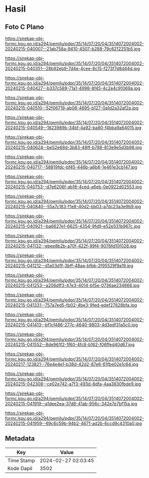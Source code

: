 # Hasil

## Foto C Plano

https://sirekap-obj-formc.kpu.go.id/a294/pemilu/pdpr/35/14/07/20/04/3514072004002-20240215-040007--21ab758a-9410-4507-b288-79c6212251b5.jpg

https://sirekap-obj-formc.kpu.go.id/a294/pemilu/pdpr/35/14/07/20/04/3514072004002-20240215-040351--28b92eb9-7d4e-4cee-8c15-f273f7d8d44d.jpg

https://sirekap-obj-formc.kpu.go.id/a294/pemilu/pdpr/35/14/07/20/04/3514072004002-20240215-040427--b337c589-71a1-4998-8f45-4c2e4c91069a.jpg

https://sirekap-obj-formc.kpu.go.id/a294/pemilu/pdpr/35/14/07/20/04/3514072004002-20240215-040510--52f06719-ab08-4695-b127-0a1d2a32af2a.jpg

https://sirekap-obj-formc.kpu.go.id/a294/pemilu/pdpr/35/14/07/20/04/3514072004002-20240215-040549--1823989b-34bf-4a92-ba80-f4bba9a64015.jpg

https://sirekap-obj-formc.kpu.go.id/a294/pemilu/pdpr/35/14/07/20/04/3514072004002-20240215-040624--be52e68d-3b83-48ff-b788-813e9e5d3b98.jpg

https://sirekap-obj-formc.kpu.go.id/a294/pemilu/pdpr/35/14/07/20/04/3514072004002-20240215-040717--58819fdc-bf45-446b-a8b8-1e461e3cb147.jpg

https://sirekap-obj-formc.kpu.go.id/a294/pemilu/pdpr/35/14/07/20/04/3514072004002-20240215-040753--d7e6206f-ab18-4ced-a6eb-0e0922d02553.jpg

https://sirekap-obj-formc.kpu.go.id/a294/pemilu/pdpr/35/14/07/20/04/3514072004002-20240215-040840--55a7c183-f1e8-40d2-bb03-a7dc23a3e9b9.jpg

https://sirekap-obj-formc.kpu.go.id/a294/pemilu/pdpr/35/14/07/20/04/3514072004002-20240215-040921--ba6627e1-6625-4354-9fd9-e52e531b967c.jpg

https://sirekap-obj-formc.kpu.go.id/a294/pemilu/pdpr/35/14/07/20/04/3514072004002-20240215-041132--ebee8b2b-a70f-422f-99f4-9076fd10f028.jpg

https://sirekap-obj-formc.kpu.go.id/a294/pemilu/pdpr/35/14/07/20/04/3514072004002-20240215-041212--d1a03d1f-3bff-48aa-bfbb-2f95529f9a19.jpg

https://sirekap-obj-formc.kpu.go.id/a294/pemilu/pdpr/35/14/07/20/04/3514072004002-20240215-041253--a206dff3-47e3-4014-b15e-0736ae234666.jpg

https://sirekap-obj-formc.kpu.go.id/a294/pemilu/pdpr/35/14/07/20/04/3514072004002-20240215-041331--757a7ed5-fb02-4be3-9fed-edef27828bfa.jpg

https://sirekap-obj-formc.kpu.go.id/a294/pemilu/pdpr/35/14/07/20/04/3514072004002-20240215-041413--bf1cf486-277c-4640-9803-4d3edf31a5c0.jpg

https://sirekap-obj-formc.kpu.go.id/a294/pemilu/pdpr/35/14/07/20/04/3514072004002-20240215-041552--8de961f2-1f60-4fc8-b162-f06ffed40d67.jpg

https://sirekap-obj-formc.kpu.go.id/a294/pemilu/pdpr/35/14/07/20/04/3514072004002-20240217-123821--76e4e4e1-b38d-42d2-87e6-61fbe02e1c64.jpg

https://sirekap-obj-formc.kpu.go.id/a294/pemilu/pdpr/35/14/07/20/04/3514072004002-20240215-042308--ce02e742-a7f3-493d-8dfa-4aa3830fbde9.jpg

https://sirekap-obj-formc.kpu.go.id/a294/pemilu/pdpr/35/14/07/20/04/3514072004002-20240215-041919--a1dee2ea-37d8-41ab-956c-342e7e7bf15a.jpg

https://sirekap-obj-formc.kpu.go.id/a294/pemilu/pdpr/35/14/07/20/04/3514072004002-20240215-041959--69c6c59b-94b2-4671-ad2b-6ccd9c4310a0.jpg


## Metadata

| Key        | Value               |
| ---------- | ------------------- |
| Time Stamp | 2024-02-27 02:03:45 |
| Kode Dapil | 3502                |



